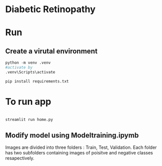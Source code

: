 # Diabetic Retinopathy

# Run

<h2>Create a virutal environment</h2>


```python
python -m venv .venv
#activate by
.venv\Scripts\activate
```

```python
pip install requirements.txt
```

# To run app
```python

streamlit run home.py
```


<h2>Modify model using  Modeltraining.ipymb</h2>
<p> Images are divided into three folders : Train, Test, Validation. Each folder has two subfolders containing images of poisitve and negative classes resapectively.</p>


